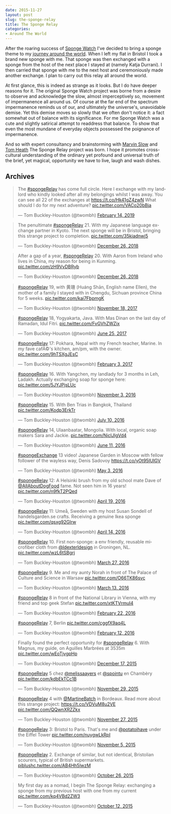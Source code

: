 ```yaml
---
date: 2015-11-27
layout: post
slug: the-sponge-relay
title: The Sponge Relay
categories:
- Around The World
---
```


After the roaring success of [Sponge Watch](http://spongewatch.tumblr.com/) I've decided to bring a sponge theme to
my [journey around the world](/around-the-world). When I left my flat in Bristol I took a brand new sponge with me. That sponge was then exchanged
with a sponge from the host of the next place I stayed at (namely Katja Durrani). I then carried that sponge with me
to the next host and ceremoniously made another exchange. I plan to carry out this relay all around the world.

At first glance, this is indeed as strange as it looks. But I do have deeper reasons for it. The original Sponge Watch project
was borne from a desire to observe and acknowledge the slow, almost imperceptively so, movement of impermanence all
around us. Of course at the far end of the spectrum impermanence reminds us of our, and ultimately the universe's,
unavoidable demise. Yet this demise moves so slowly that we often don't notice it: a fact somewhat out of balance with its
significance. For me Sponge Watch was a cute and slightly satirical attempt to readdress that balance. To show that even
the most mundane of everyday objects possessed the poignance of impermanence.

And so with expert consultancy and brainstorming with [Marvin Slow](https://twitter.com/slowmanslow) and
[Tom Heath](https://twitter.com/tommyh) The Sponge Relay project was born. I hope it promotes cross-cultural understanding
of the ordinary yet profound and universal truth of the brief, yet magical, opportunity we have to live, laugh and wash dishes.

## Archives

<blockquote class="twitter-tweet" data-partner="tweetdeck"><p lang="en" dir="ltr">The <a href="https://twitter.com/hashtag/spongeRelay?src=hash&amp;ref_src=twsrc%5Etfw">#spongeRelay</a> has come full circle. Here I exchange with my landlord who kindly looked after all my belongings whilst I was away. You can see all 22 of the exchanges at <a href="https://t.co/Hk41gZ4zwN">https://t.co/Hk41gZ4zwN</a> What should I do for my next adventure? <a href="https://t.co/VACo20bBja">pic.twitter.com/VACo20bBja</a></p>&mdash; Tom Buckley-Houston (@twombh) <a href="https://twitter.com/twombh/status/1096123710493417472?ref_src=twsrc%5Etfw">February 14, 2019</a></blockquote>


<blockquote class="twitter-tweet" data-lang="en"><p lang="en" dir="ltr">The penultimate <a href="https://twitter.com/hashtag/spongeRelay?src=hash&amp;ref_src=twsrc%5Etfw">#spongeRelay</a> 21. With my Japanese language exchange partner in Kyoto. The next sponge will be in Bristol, bringing this strange project to completion. <a href="https://t.co/35kiadnwj5">pic.twitter.com/35kiadnwj5</a></p>&mdash; Tom Buckley-Houston (@twombh) <a href="https://twitter.com/twombh/status/1078073282287419396?ref_src=twsrc%5Etfw">December 26, 2018</a></blockquote>

<blockquote class="twitter-tweet" data-lang="en"><p lang="en" dir="ltr">After a gap of a year, <a href="https://twitter.com/hashtag/spongeRelay?src=hash&amp;ref_src=twsrc%5Etfw">#spongeRelay</a> 20. With Aaron from Ireland who lives in China, my reason for being in Kunming. <a href="https://t.co/zH9VvDBRyb">pic.twitter.com/zH9VvDBRyb</a></p>&mdash; Tom Buckley-Houston (@twombh) <a href="https://twitter.com/twombh/status/1078072069143711744?ref_src=twsrc%5Etfw">December 26, 2018</a></blockquote>

<blockquote class="twitter-tweet" data-lang="en"><p lang="en" dir="ltr"><a href="https://twitter.com/hashtag/spongeRelay?src=hash&amp;ref_src=twsrc%5Etfw">#spongeRelay</a> 19, with 黄珊 (Huáng Shān, English name Ellen), the mother of a family I stayed with in Chengdu, Sichuan province China for 5 weeks. <a href="https://t.co/kai7FbpmgK">pic.twitter.com/kai7FbpmgK</a></p>&mdash; Tom Buckley-Houston (@twombh) <a href="https://twitter.com/twombh/status/931719581063774208?ref_src=twsrc%5Etfw">November 18, 2017</a></blockquote>

<blockquote class="twitter-tweet" data-lang="en"><p lang="in" dir="ltr"><a href="https://twitter.com/hashtag/spongeRelay?src=hash">#spongeRelay</a> 18, Yogyakarta, Java. With Mas Dinan on the last day of Ramadan, Idul Fitri. <a href="https://t.co/FvGVhZWZix">pic.twitter.com/FvGVhZWZix</a></p>&mdash; Tom Buckley-Houston (@twombh) <a href="https://twitter.com/twombh/status/878942886959620096">June 25, 2017</a></blockquote>

<blockquote class="twitter-tweet" data-lang="en"><p lang="en" dir="ltr"><a href="https://twitter.com/hashtag/spongeRelay?src=hash">#spongeRelay</a> 17: Pokhara, Nepal with my French teacher, Marine. In my fave cafÃ©&#39;s kitchen, am/pm, with the owner. <a href="https://t.co/9hTSXgJEsC">pic.twitter.com/9hTSXgJEsC</a></p>&mdash; Tom Buckley-Houston (@twombh) <a href="https://twitter.com/twombh/status/827559037713543168">February 3, 2017</a></blockquote>

<blockquote class="twitter-tweet" data-lang="en"><p lang="en" dir="ltr"><a href="https://twitter.com/hashtag/spongeRelay?src=hash">#spongeRelay</a> 16. With Yangchen, my landlady for 3 months in Leh, Ladakh. Actually exchanging soap for sponge here: <a href="https://t.co/5JYJPjsLUc">pic.twitter.com/5JYJPjsLUc</a></p>&mdash; Tom Buckley-Houston (@twombh) <a href="https://twitter.com/twombh/status/794216541617164289">November 3, 2016</a></blockquote>

<blockquote class="twitter-tweet" data-lang="en"><p lang="en" dir="ltr"><a href="https://twitter.com/hashtag/spongeRelay?src=hash">#spongeRelay</a> 15. With Ben Trias in Bangkok, Thailand <a href="https://t.co/Kodp3ErkTr">pic.twitter.com/Kodp3ErkTr</a></p>&mdash; Tom Buckley-Houston (@twombh) <a href="https://twitter.com/twombh/status/752179181350363136">July 10, 2016</a></blockquote>

<blockquote class="twitter-tweet" data-lang="en"><p lang="en" dir="ltr"><a href="https://twitter.com/hashtag/spongeRelay?src=hash">#spongeRelay</a> 14, Ulaanbaatar, Mongolia. With local, organic soap makers Sara and Jackie. <a href="https://t.co/NiclJIgVd4">pic.twitter.com/NiclJIgVd4</a></p>&mdash; Tom Buckley-Houston (@twombh) <a href="https://twitter.com/twombh/status/741475982503075841">June 11, 2016</a></blockquote>

<blockquote class="twitter-tweet" data-lang="en"><p lang="en" dir="ltr"><a href="https://twitter.com/hashtag/spongeExchange?src=hash">#spongeExchange</a> 13 video! Japanese Garden in Moscow with fellow follower of the wayless way, Denis Sadovoy <a href="https://t.co/yOt95IUIGV">https://t.co/yOt95IUIGV</a></p>&mdash; Tom Buckley-Houston (@twombh) <a href="https://twitter.com/twombh/status/727582707878903808">May 3, 2016</a></blockquote>

<blockquote class="twitter-tweet" data-lang="en"><p lang="en" dir="ltr"><a href="https://twitter.com/hashtag/spongeRelay?src=hash">#spongeRelay</a> 12: A Helsinki brush from my old school mate Dave of <a href="https://twitter.com/AllAboutDogFood">@AllAboutDogFood</a> fame. Not seen him in 16 years! <a href="https://t.co/n9fkT2PQed">pic.twitter.com/n9fkT2PQed</a></p>&mdash; Tom Buckley-Houston (@twombh) <a href="https://twitter.com/twombh/status/722516310517751808">April 19, 2016</a></blockquote>

<blockquote class="twitter-tweet" data-lang="en"><p lang="sv" dir="ltr"><a href="https://twitter.com/hashtag/spongeRelay?src=hash">#spongeRelay</a> 11: Umeå, Sweden with my host Susan Sondell of handelsgarden.se crafts. Receiving a genuine Ikea sponge <a href="https://t.co/qsxg92Glrw">pic.twitter.com/qsxg92Glrw</a></p>&mdash; Tom Buckley-Houston (@twombh) <a href="https://twitter.com/twombh/status/720707965288849408">April 14, 2016</a></blockquote>

<blockquote class="twitter-tweet" data-lang="en"><p lang="en" dir="ltr"><a href="https://twitter.com/hashtag/spongeRelay?src=hash">#spongeRelay</a> 10. First non-sponge: a env friendly, reusable microfiber cloth from <a href="https://twitter.com/ldexterldesign">@ldexterldesign</a> in Groningen, NL. <a href="https://t.co/wzL6tSBgrj">pic.twitter.com/wzL6tSBgrj</a></p>&mdash; Tom Buckley-Houston (@twombh) <a href="https://twitter.com/twombh/status/714129851423334400">March 27, 2016</a></blockquote>

<blockquote class="twitter-tweet" data-lang="en"><p lang="en" dir="ltr"><a href="https://twitter.com/hashtag/spongeRelay?src=hash">#spongeRelay</a> 9. Me and my aunty Norah in front of The Palace of Culture and Science in Warsaw <a href="https://t.co/O66TK86svc">pic.twitter.com/O66TK86svc</a></p>&mdash; Tom Buckley-Houston (@twombh) <a href="https://twitter.com/twombh/status/708983977818918912">March 13, 2016</a></blockquote>

<blockquote class="twitter-tweet" data-lang="en"><p lang="en" dir="ltr"><a href="https://twitter.com/hashtag/spongeRelay?src=hash">#spongeRelay</a> 8 in front of the National Library in Vienna, with my friend and top geek Stefan <a href="https://t.co/xtKTVrmuI4">pic.twitter.com/xtKTVrmuI4</a></p>&mdash; Tom Buckley-Houston (@twombh) <a href="https://twitter.com/twombh/status/701877033509527552">February 22, 2016</a></blockquote>

<blockquote class="twitter-tweet" data-lang="en"><p lang="in" dir="ltr"><a href="https://twitter.com/hashtag/spongeRelay?src=hash">#spongeRelay</a> 7, Berlin <a href="https://t.co/cggfX9aq4L">pic.twitter.com/cggfX9aq4L</a></p>&mdash; Tom Buckley-Houston (@twombh) <a href="https://twitter.com/twombh/status/698144240296185857">February 12, 2016</a></blockquote>

<blockquote class="twitter-tweet" lang="en"><p lang="en" dir="ltr">Finally found the perfect opportunity for <a href="https://twitter.com/hashtag/spongeRelay?src=hash">#spongeRelay</a> 6. With Magnus, my guide, on Aguilles Marbrées at 3535m <a href="https://t.co/wEoTjvgpHp">pic.twitter.com/wEoTjvgpHp</a></p>&mdash; Tom Buckley-Houston (@twombh) <a href="https://twitter.com/twombh/status/677535274000326656">December 17, 2015</a></blockquote>

<blockquote class="twitter-tweet" lang="en"><p lang="fr" dir="ltr"><a href="https://twitter.com/hashtag/spongeRelay?src=hash">#spongeRelay</a> 5 chez <a href="https://twitter.com/MelissaAyers">@melissaayers</a> et <a href="https://twitter.com/spointu">@spointu</a> en Chambèry <a href="https://t.co/kdbEkTCc1B">pic.twitter.com/kdbEkTCc1B</a></p>&mdash; Tom Buckley-Houston (@twombh) <a href="https://twitter.com/twombh/status/670932745548361729">November 29, 2015</a></blockquote>

<blockquote class="twitter-tweet" data-partner="tweetdeck"><p lang="en" dir="ltr"><a href="https://twitter.com/hashtag/spongeRelay?src=hash">#spongeRelay</a> 4 with <a href="https://twitter.com/MartineBatch">@MartineBatch</a> in Bordeaux. Read more about this strange project: <a href="https://t.co/VDVuM8u2VE">https://t.co/VDVuM8u2VE</a> <a href="https://t.co/QQwnXRZZkx">pic.twitter.com/QQwnXRZZkx</a></p>&mdash; Tom Buckley-Houston (@twombh) <a href="https://twitter.com/twombh/status/670327657784066048">November 27, 2015</a></blockquote>

<blockquote class="twitter-tweet" lang="en"><p lang="en" dir="ltr"><a href="https://twitter.com/hashtag/spongeRelay?src=hash">#spongeRelay</a> 3: Bristol to Paris. That&#39;s me and <a href="https://twitter.com/potatoihave">@potatoihave</a> under the Eiffel Tower <a href="https://t.co/nuygwLkRpI">pic.twitter.com/nuygwLkRpI</a></p>&mdash; Tom Buckley-Houston (@twombh) <a href="https://twitter.com/twombh/status/662311914844893184">November 5, 2015</a></blockquote>

<blockquote class="twitter-tweet" lang="en"><p lang="en" dir="ltr"><a href="https://twitter.com/hashtag/spongeRelay?src=hash">#spongeRelay</a> 2. Exchange of similar, but not identical, Bristolian scourers, typical of British supermarkets. <a href="https://t.co/AB4Hh5lwzM">piblushc.twitter.com/AB4Hh5lwzM</a></p>&mdash; Tom Buckley-Houston (@twombh) <a href="https://twitter.com/twombh/status/658770850808791040">October 26, 2015</a></blockquote>

<blockquote class="twitter-tweet" lang="en"><p lang="en" dir="ltr">My first day as a nomad, I begin The Sponge Relay: exchanging a sponge from my previous host with one from my current <a href="http://t.co/kq4VBd2ZW3">pic.twitter.com/kq4VBd2ZW3</a></p>&mdash; Tom Buckley-Houston (@twombh) <a href="https://twitter.com/twombh/status/653651874420256768">October 12, 2015</a></blockquote>
